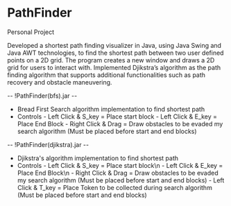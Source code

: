 # PathFinder
Personal Project

Developed a shortest path finding visualizer in Java, using Java Swing and Java AWT technologies, to find the shortest path between two user defined points on a 2D grid. The program creates a new window and draws a 2D grid  for users to interact with.
Implemented Djikstra’s algorithm as the path finding algorithm that supports additional functionalities such as path recovery and obstacle maneuvering. 

-- !PathFinder(bfs).jar --
 - Bread First Search algorithm implementation to find shortest path
 - Controls
        - Left Click & S_key = Place start block
        - Left Click & E_key = Place End Block
        - Right Click & Drag = Draw obstacles to be evaded my search algorithm (Must be placed before start and end blocks)
        
        
-- !PathFinder(djikstra).jar --
 - Djikstra's algorithm implementation to find shortest path
 - Controls
        - Left Click & S_key = Place start block\n
        - Left Click & E_key = Place End Block\n
        - Right Click & Drag = Draw obstacles to be evaded my search algorithm (Must be placed before start and end blocks)
        - Left Click & T_key = Place Token to be collected during search algorithm (Must be placed before start and end blocks)
